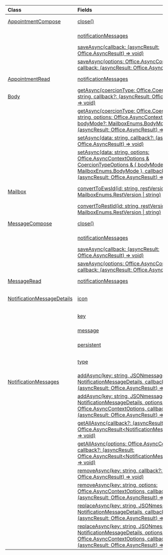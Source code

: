 | Class | Fields | Description |
|:---|:---|:---|
|[AppointmentCompose](/javascript/api/outlook/office.appointmentcompose)|[close()](/javascript/api/outlook/office.appointmentcompose#outlook-office-appointmentcompose-close-member(1))|Closes the current item that is being composed.|
||[notificationMessages](/javascript/api/outlook/office.appointmentcompose#outlook-office-appointmentcompose-notificationmessages-member)|Gets the notification messages for an item.|
||[saveAsync(callback: (asyncResult: Office.AsyncResult<string>) => void)](/javascript/api/outlook/office.appointmentcompose#outlook-office-appointmentcompose-saveasync-member(1))|Asynchronously saves an item.|
||[saveAsync(options: Office.AsyncContextOptions, callback: (asyncResult: Office.AsyncResult<string>) => void)](/javascript/api/outlook/office.appointmentcompose#outlook-office-appointmentcompose-saveasync-member(1))|Asynchronously saves an item.|
|[AppointmentRead](/javascript/api/outlook/office.appointmentread)|[notificationMessages](/javascript/api/outlook/office.appointmentread#outlook-office-appointmentread-notificationmessages-member)|Gets the notification messages for an item.|
|[Body](/javascript/api/outlook/office.body)|[getAsync(coercionType: Office.CoercionType \| string, callback?: (asyncResult: Office.AsyncResult<string>) => void)](/javascript/api/outlook/office.body#outlook-office-body-getasync-member(1))|Returns the entire current body in the format specified by `coercionType`.|
||[getAsync(coercionType: Office.CoercionType \| string, options: Office.AsyncContextOptions & { bodyMode?: MailboxEnums.BodyMode }, callback?: (asyncResult: Office.AsyncResult<string>) => void)](/javascript/api/outlook/office.body#outlook-office-body-getasync-member(1))|Returns the entire current body in the format specified by `coercionType`.|
||[setAsync(data: string, callback?: (asyncResult: Office.AsyncResult<void>) => void)](/javascript/api/outlook/office.body#outlook-office-body-setasync-member(1))|Replaces the entire body with the specified text.|
||[setAsync(data: string, options: Office.AsyncContextOptions & CoercionTypeOptions & { bodyMode?: MailboxEnums.BodyMode }, callback?: (asyncResult: Office.AsyncResult<void>) => void)](/javascript/api/outlook/office.body#outlook-office-body-setasync-member(1))|Replaces the entire body with the specified text.|
|[Mailbox](/javascript/api/outlook/office.mailbox)|[convertToEwsId(id: string, restVersion: MailboxEnums.RestVersion \| string)](/javascript/api/outlook/office.mailbox#outlook-office-mailbox-converttoewsid-member(1))|Converts a supported ID into the Exchange Web Services (EWS) format.|
||[convertToRestId(id: string, restVersion: MailboxEnums.RestVersion \| string)](/javascript/api/outlook/office.mailbox#outlook-office-mailbox-converttorestid-member(1))|Converts a supported ID into REST format.|
|[MessageCompose](/javascript/api/outlook/office.messagecompose)|[close()](/javascript/api/outlook/office.messagecompose#outlook-office-messagecompose-close-member(1))|Closes the current item that is being composed.|
||[notificationMessages](/javascript/api/outlook/office.messagecompose#outlook-office-messagecompose-notificationmessages-member)|Gets the notification messages for an item.|
||[saveAsync(callback: (asyncResult: Office.AsyncResult<string>) => void)](/javascript/api/outlook/office.messagecompose#outlook-office-messagecompose-saveasync-member(1))|Asynchronously saves the current message as a draft.|
||[saveAsync(options: Office.AsyncContextOptions, callback: (asyncResult: Office.AsyncResult<string>) => void)](/javascript/api/outlook/office.messagecompose#outlook-office-messagecompose-saveasync-member(1))|Asynchronously saves the current message as a draft.|
|[MessageRead](/javascript/api/outlook/office.messageread)|[notificationMessages](/javascript/api/outlook/office.messageread#outlook-office-messageread-notificationmessages-member)|Gets the notification messages for an item.|
|[NotificationMessageDetails](/javascript/api/outlook/office.notificationmessagedetails)|[icon](/javascript/api/outlook/office.notificationmessagedetails#outlook-office-notificationmessagedetails-icon-member)|A reference to a custom icon that's defined in the manifest.|
||[key](/javascript/api/outlook/office.notificationmessagedetails#outlook-office-notificationmessagedetails-key-member)|The identifier for the notification message.|
||[message](/javascript/api/outlook/office.notificationmessagedetails#outlook-office-notificationmessagedetails-message-member)|The text of the notification message.|
||[persistent](/javascript/api/outlook/office.notificationmessagedetails#outlook-office-notificationmessagedetails-persistent-member)|Specifies if the message should be persistent.|
||[type](/javascript/api/outlook/office.notificationmessagedetails#outlook-office-notificationmessagedetails-type-member)|Specifies the `ItemNotificationMessageType` of message.|
|[NotificationMessages](/javascript/api/outlook/office.notificationmessages)|[addAsync(key: string, JSONmessage: NotificationMessageDetails, callback?: (asyncResult: Office.AsyncResult<void>) => void)](/javascript/api/outlook/office.notificationmessages#outlook-office-notificationmessages-addasync-member(1))|Adds a notification to an item.|
||[addAsync(key: string, JSONmessage: NotificationMessageDetails, options: Office.AsyncContextOptions, callback?: (asyncResult: Office.AsyncResult<void>) => void)](/javascript/api/outlook/office.notificationmessages#outlook-office-notificationmessages-addasync-member(1))|Adds a notification to an item.|
||[getAllAsync(callback?: (asyncResult: Office.AsyncResult<NotificationMessageDetails[]>) => void)](/javascript/api/outlook/office.notificationmessages#outlook-office-notificationmessages-getallasync-member(1))|Returns all keys and messages for an item.|
||[getAllAsync(options: Office.AsyncContextOptions, callback?: (asyncResult: Office.AsyncResult<NotificationMessageDetails[]>) => void)](/javascript/api/outlook/office.notificationmessages#outlook-office-notificationmessages-getallasync-member(1))|Returns all keys and messages for an item.|
||[removeAsync(key: string, callback?: (asyncResult: Office.AsyncResult<void>) => void)](/javascript/api/outlook/office.notificationmessages#outlook-office-notificationmessages-removeasync-member(1))|Removes a notification message for an item.|
||[removeAsync(key: string, options: Office.AsyncContextOptions, callback?: (asyncResult: Office.AsyncResult<void>) => void)](/javascript/api/outlook/office.notificationmessages#outlook-office-notificationmessages-removeasync-member(1))|Removes a notification message for an item.|
||[replaceAsync(key: string, JSONmessage: NotificationMessageDetails, callback?: (asyncResult: Office.AsyncResult<void>) => void)](/javascript/api/outlook/office.notificationmessages#outlook-office-notificationmessages-replaceasync-member(1))|Replaces a notification message that has a given key with another message.|
||[replaceAsync(key: string, JSONmessage: NotificationMessageDetails, options: Office.AsyncContextOptions, callback?: (asyncResult: Office.AsyncResult<void>) => void)](/javascript/api/outlook/office.notificationmessages#outlook-office-notificationmessages-replaceasync-member(1))|Replaces a notification message that has a given key with another message.|

